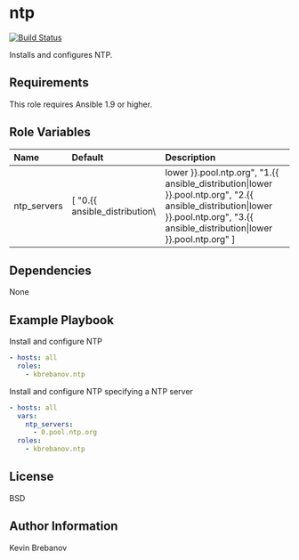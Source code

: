 ntp
===

[![Build Status](https://travis-ci.org/kbrebanov/ansible-ntp.svg?branch=master)](https://travis-ci.org/kbrebanov/ansible-ntp)

Installs and configures NTP.

Requirements
------------

This role requires Ansible 1.9 or higher.

Role Variables
--------------

| Name        | Default                       | Description                                                                                                                                                                                        |
|:------------|:------------------------------|:---------------------------------------------------------------------------------------------------------------------------------------------------------------------------------------------------|
| ntp_servers | [ "0.{{ ansible_distribution\ | lower }}.pool.ntp.org", "1.{{ ansible_distribution\|lower }}.pool.ntp.org", "2.{{ ansible_distribution\|lower }}.pool.ntp.org", "3.{{ ansible_distribution\|lower }}.pool.ntp.org" ] | NTP servers |

Dependencies
------------

None

Example Playbook
----------------

Install and configure NTP
```yaml
- hosts: all
  roles:
    - kbrebanov.ntp
```

Install and configure NTP specifying a NTP server
```yaml
- hosts: all
  vars:
    ntp_servers:
      - 0.pool.ntp.org
  roles:
    - kbrebanov.ntp
```

License
-------

BSD

Author Information
------------------

Kevin Brebanov
